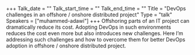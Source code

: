 +++
Talk_date = ""
Talk_start_time = ""
Talk_end_time = ""
Title = "DevOps challenges in an offshore / onshore distributed project"
Type = "talk"
Speakers = ["muhammed-adawi"]
+++
Offshoring parts of an IT project can dramatically reduce its cost. Adopting DevOps in such environments reduces the cost even more but also introduces new challenges. Here I’m addressing such challenges and how to overcome them for better DevOps adoption in offshore / onshore distributed project.


